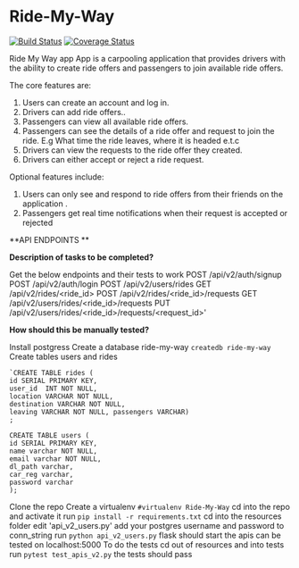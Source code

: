 # Ride-My-Way
[![Build Status](https://travis-ci.com/PAbishai/Ride-My-Way.svg?branch=develop)](https://travis-ci.com/PAbishai/Ride-My-Way) [![Coverage Status](https://coveralls.io/repos/github/PAbishai/Ride-My-Way/badge.svg?branch=develop)](https://coveralls.io/github/PAbishai/Ride-My-Way?branch=master)

Ride My Way app App is a carpooling application that provides drivers with the ability to create ride offers and passengers to join available ride offers.

The core features are:
1. Users can create an account and log in.
2. Drivers can add ride offers..
3. Passengers can view all available ride offers.
4. Passengers can see the details of a ride offer and request to join the ride. E.g What time the ride leaves, where it is headed e.t.c
5. Drivers can view the requests to the ride offer they created.
6. Drivers can either accept or reject a ride request.

Optional features include:
1. Users can only see and respond to ride offers from their friends on the application .
2. Passengers get real time notifications when their request is accepted or rejected

**API ENDPOINTS **

**Description of tasks to be completed?**

Get the below endpoints and their tests to work
POST /api/v2/auth/signup 
POST /api/v2/auth/login
POST /api/v2/users/rides
GET /api/v2/rides/<ride_id>
POST /api/v2/rides/<ride_id>/requests
GET /api/v2/users/rides/<ride_id>/requests
PUT /api/v2/users/rides/<ride_id>/requests/<request_id>'

**How should this be manually tested?**

Install postgress
Create a database ride-my-way
`createdb ride-my-way`
Create tables users and rides
```
`CREATE TABLE rides (
id SERIAL PRIMARY KEY,
user_id  INT NOT NULL,
location VARCHAR NOT NULL,
destination VARCHAR NOT NULL,
leaving VARCHAR NOT NULL, passengers VARCHAR)
;
```
```
CREATE TABLE users (
id SERIAL PRIMARY KEY,
name varchar NOT NULL,
email varchar NOT NULL,
dl_path varchar,
car_reg varchar,
password varchar
);
```
Clone the repo
Create a virtualenv 
`#virtualenv Ride-My-Way`
cd into the repo and activate it
run
`pip install -r requirements.txt`
cd into the resources folder
edit 'api_v2_users.py'
add your postgres username and password to conn_string
run 
`python api_v2_users.py`
flask should start
the apis can be tested on localhost:5000
To do the tests
cd out of resources and into tests
run 
`pytest test_apis_v2.py`
the tests should pass





